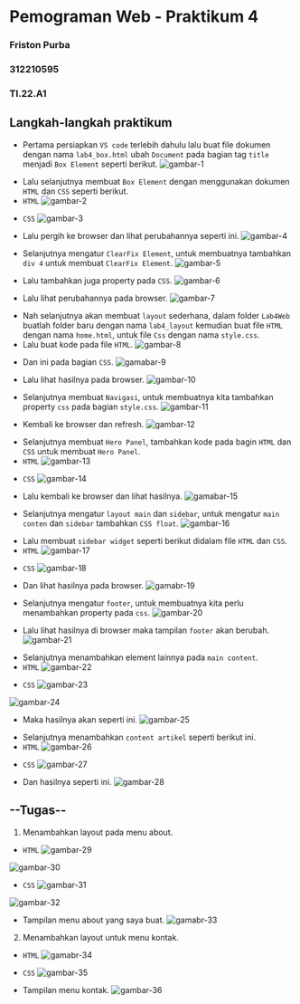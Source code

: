 # Pemograman Web - Praktikum 4
### Friston Purba
### 312210595
### TI.22.A1

## Langkah-langkah praktikum
- Pertama persiapkan `VS code` terlebih dahulu lalu buat file dokumen dengan nama `lab4_box.html` ubah `Document` pada bagian tag `title` menjadi `Box Element` seperti berikut.
![gambar-1][def-1]

[def-1]: /image/ss1.jpg

- Lalu selanjutnya membuat `Box Element` dengan menggunakan dokumen `HTML` dan `CSS` seperti berikut.
- `HTML`
![gambar-2][def-2]

[def-2]: /image/ss2.jpg

- `CSS`
![gambar-3][def-3]

[def-3]: /image/ss3.jpg

- Lalu pergih ke browser dan lihat perubahannya seperti ini.
![gambar-4][def-4]

[def-4]: /image/ss4.jpg

- Selanjutnya mengatur `ClearFix Element`, untuk membuatnya tambahkan `div 4` untuk membuat `ClearFix Element`.
![gambar-5][def-5]

[def-5]: /image/ss5.jpg

- Lalu tambahkan juga property pada `CSS`.
![gambar-6][def-6]

[def-6]: /image/ss6.jpg

- Lalu lihat perubahannya pada browser.
![gambar-7][def-7]

[def-7]: /image/ss7.jpg

- Nah selanjutnya akan membuat `layout` sederhana, dalam folder `Lab4Web` buatlah folder baru dengan nama `lab4_layout` kemudian buat file `HTML` dengan nama `home.html`, untuk file `Css` dengan nama `style.css`.
- Lalu buat kode pada file `HTML`.
![gambar-8][def-8]

[def-8]: /image/ss8.jpg

- Dan ini pada bagian `CSS`.
![gamabar-9][def-9]

[def-9]: /image/ss9.jpg

- Lalu lihat hasilnya pada browser.
![gambar-10][def-10]

[def-10]: /image/ss10.jpg

- Selanjutnya membuat `Navigasi`, untuk membuatnya kita tambahkan property `css` pada bagian `style.css`.
![gambar-11][def-11]

[def-11]: /image/ss11.jpg

- Kembali ke browser dan refresh.
![gambar-12][def-12]

[def-12]: /image/ss12.jpg

- Selanjutnya membuat `Hero Panel`, tambahkan kode pada bagin `HTML` dan `CSS` untuk membuat `Hero Panel`.
- `HTML`
![gambar-13][def-13]

[def-13]: /image/ss13.jpg

- `CSS`
![gambar-14][def-14]

[def-14]: /image/ss14.jpg

- Lalu kembali ke browser dan lihat hasilnya.
![gamabar-15][def-15]

[def-15]: /image/ss15.jpg

- Selanjutnya mengatur `layout main` dan `sidebar`, untuk mengatur `main conten` dan `sidebar` tambahkan `CSS float`.
![gambar-16][def-16]

[def-16]: /image/ss16.jpg

- Lalu membuat `sidebar widget` seperti berikut didalam file `HTML` dan `CSS`.
- `HTML`
![gambar-17][def-17]

[def-17]: /image/ss17.jpg

- `CSS`
![gambar-18][def-18]

[def-18]: /image/ss18.jpg

- Dan lihat hasilnya pada browser.
![gamabr-19][def-19]

[def-19]: /image/ss19.jpg

- Selanjutnya mengatur `footer`, untuk membuatnya kita perlu menambahkan property pada `css`.
![gambar-20][def-20]

[def-20]: /image/ss20.jpg

- Lalu lihat hasilnya di browser maka tampilan `footer` akan berubah.
![gambar-21][def-21]

[def-21]: /image/ss21.jpg

- Selanjutnya menambahkan element lainnya pada `main content`.
- `HTML`
![gambar-22][def-22]

[def-22]: /image/ss22.jpg

- `CSS`
![gambar-23][def-23]

[def-23]: /image/ss23.jpg
![gambar-24][def-24]

[def-24]: /image/ss24.jpg

- Maka hasilnya akan seperti ini.
![gambar-25][def-25]

[def-25]: /image/ss25.jpg

- Selanjutnya menambahkan `content artikel` seperti berikut ini.
- `HTML`
![gambar-26][def-26]

[def-26]: /image/ss26.jpg

- `CSS`
![gambar-27][def-27]

[def-27]: /image/ss27.jpg

- Dan hasilnya seperti ini.
![gambar-28][def-28]

[def-28]: /image/ss28.jpg

## --Tugas--
1. Menambahkan layout pada menu about.
- `HTML`
![gambar-29][def-29]

[def-29]: /image/ss29.png

![gambar-30][def-30]

[def-30]: /image/ss30.png

- `CSS`
![gambar-31][def-31]

[def-31]: /image/ss31.png

![gambar-32][def-32]

[def-32]: /image/ss32.png

- Tampilan menu about yang saya buat.
![gamabr-33][def-33]

[def-33]: /image/ss33.png

2. Menambahkan layout untuk menu kontak.
- `HTML`
![gamabr-34][def-34]

[def-34]: /image/ss34.png

- `CSS`
![gambar-35][def-35]

[def-35]: /image/ss35.png

- Tampilan menu kontak.
![gambar-36][def-36]

[def-36]: /image/ss36.png